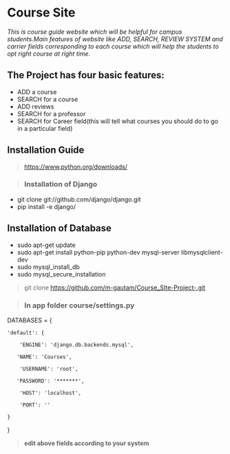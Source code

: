 # Course Site
 
*This is course guide website which will be helpful for campus students.Main features of website like ADD, SEARCH, REVIEW SYSTEM and  carrier fields corresponding to each course which will help the students to opt right course at right time.*


## The Project has four basic features:
* ADD a course
* SEARCH for a course
* ADD reviews
* SEARCH for a professor
* SEARCH for Career field(this will tell what courses you should do to go in a particular field)


## Installation Guide

> https://www.python.org/downloads/

> ### Installation of Django
* git clone git://github.com/django/django.git
* pip install -e django/


## Installation of Database
* sudo apt-get update
* sudo apt-get install python-pip python-dev mysql-server libmysqlclient-dev
* sudo mysql_install_db
* sudo mysql_secure_installation



> git clone https://github.com/m-gautam/Course_SIte-Project-.git


> ### In app folder course/settings.py

DATABASES = {

    'default': {

        'ENGINE': 'django.db.backends.mysql',

       'NAME': 'Courses',

        'USERNAME': 'root',

       'PASSWORD': '*******',

        'HOST': 'localhost',

        'PORT': ''

    }
 }


> **edit above fields according to your system**





